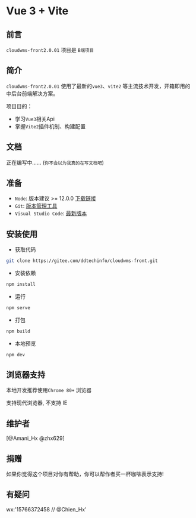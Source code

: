 # Vue 3 + Vite

## 前言
`cloudwms-front2.0.01` 项目是 `B端项目` 
## 简介
`cloudwms-front2.0.01` 使用了最新的`vue3`、`vite2` 等主流技术开发，开箱即用的中后台前端解决方案。

项目目的：

- 学习`Vue3`相关Api
- 掌握`Vite2`插件机制、构建配置

## 文档

正在编写中......                                                                                (`你不会以为我真的在写文档吧`)

## 准备

- `Node`: 版本建议 >= 12.0.0 [下载链接](https://nodejs.org/zh-cn/download/)
- `Git`: [版本管理工具](https://www.git-scm.com/download)
- `Visual Studio Code`: [最新版本](https://code.visualstudio.com/Download/)

## 安装使用

- 获取代码

```sh
git clone https://gitee.com/ddtechinfo/cloudwms-front.git
```

- 安装依赖

```sh
npm install
```

- 运行

```sh
npm serve
```

- 打包

```sh
npm build
```

- 本地预览
```sh
npm dev
```
## 浏览器支持

本地开发推荐使用`Chrome 80+` 浏览器

支持现代浏览器, 不支持 IE

## 维护者

[@Amani_Hx @zhx629]

## 捐赠

如果你觉得这个项目对你有帮助，你可以帮作者买一杯咖啡表示支持!

## 有疑问
wx:'15766372458 // @Chien_Hx'

